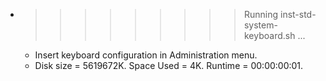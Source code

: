 * >>>>>>>>> Running inst-std-system-keyboard.sh ...
  * Insert keyboard configuration in Administration menu.
  * Disk size = 5619672K. Space Used = 4K. Runtime = 00:00:00:01.

